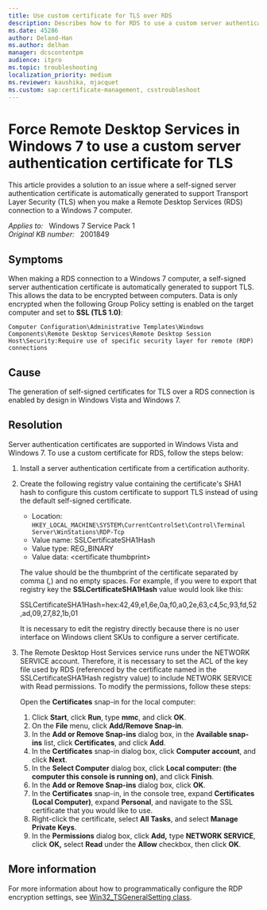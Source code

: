 ```yaml
---
title: Use custom certificate for TLS over RDS
description: Describes how to for RDS to use a custom server authentication certificate for TLS.
ms.date: 45286
author: Deland-Han
ms.author: delhan
manager: dcscontentpm
audience: itpro
ms.topic: troubleshooting
localization_priority: medium
ms.reviewer: kaushika, mjacquet
ms.custom: sap:certificate-management, csstroubleshoot
---
```

# Force Remote Desktop Services in Windows 7 to use a custom server authentication certificate for TLS

This article provides a solution to an issue where a self-signed server authentication certificate is automatically generated to support Transport Layer Security (TLS) when you make a Remote Desktop Services (RDS) connection to a Windows 7 computer.

_Applies to:_ &nbsp; Windows 7 Service Pack 1  
_Original KB number:_ &nbsp; 2001849

## Symptoms

When making a RDS connection to a Windows 7 computer, a self-signed server authentication certificate is automatically generated to support TLS. This allows the data to be encrypted between computers. Data is only encrypted when the following Group Policy setting is enabled on the target computer and set to **SSL (TLS 1.0)**:

`Computer Configuration\Administrative Templates\Windows Components\Remote Desktop Services\Remote Desktop Session Host\Security:Require use of specific security layer for remote (RDP) connections`

## Cause

The generation of self-signed certificates for TLS over a RDS connection is enabled by design in Windows Vista and Windows 7.

## Resolution

Server authentication certificates are supported in Windows Vista and Windows 7. To use a custom certificate for RDS, follow the steps below:

1. Install a server authentication certificate from a certification authority.

2. Create the following registry value containing the certificate's SHA1 hash to configure this custom certificate to support TLS instead of using the default self-signed certificate.

    - Location: `HKEY_LOCAL_MACHINE\SYSTEM\CurrentControlSet\Control\Terminal Server\WinStations\RDP-Tcp`
    - Value name:  SSLCertificateSHA1Hash
    - Value type:  REG_BINARY
    - Value data: \<certificate thumbprint>

    The value should be the thumbprint of the certificate separated by comma (,) and no empty spaces. For example, if you were to export that registry key the **SSLCertificateSHA1Hash** value would look like this:

    SSLCertificateSHA1Hash=hex:42,49,e1,6e,0a,f0,a0,2e,63,c4,5c,93,fd,52,ad,09,27,82,1b,01

    It is necessary to edit the registry directly because there is no user interface on Windows client SKUs to configure a server certificate.

3. The Remote Desktop Host Services service runs under the NETWORK SERVICE account. Therefore, it is necessary to set the ACL of the key file used by RDS (referenced by the certificate named in the SSLCertificateSHA1Hash registry value) to include NETWORK SERVICE with Read permissions. To modify the permissions, follow these steps:  

    Open the **Certificates** snap-in for the local computer:  

    1. Click **Start**, click **Run**, type **mmc**, and click **OK**.
    2. On the **File** menu, click **Add/Remove Snap-in**.
    3. In the **Add or Remove Snap-ins** dialog box, in the **Available snap-ins** list, click **Certificates**, and click **Add**.
    4. In the **Certificates** snap-in dialog box, click **Computer account**, and click **Next**.
    5. In the **Select Computer** dialog box, click **Local computer: (the computer this console is running on)**, and click **Finish**.
    6. In the **Add or Remove Snap-ins** dialog box, click **OK**.
    7. In the **Certificates** snap-in, in the console tree, expand **Certificates (Local Computer)**, expand **Personal**, and navigate to the SSL certificate that you would like to use.
    8. Right-click the certificate, select **All Tasks**, and select **Manage Private Keys**.
    9. In the **Permissions** dialog box, click **Add,** type **NETWORK SERVICE**, click **OK,**  select **Read** under the **Allow** checkbox, then click **OK**.

## More information

For more information about how to programmatically configure the RDP encryption settings, see [Win32_TSGeneralSetting class](/windows/win32/termserv/win32-tsgeneralsetting).

